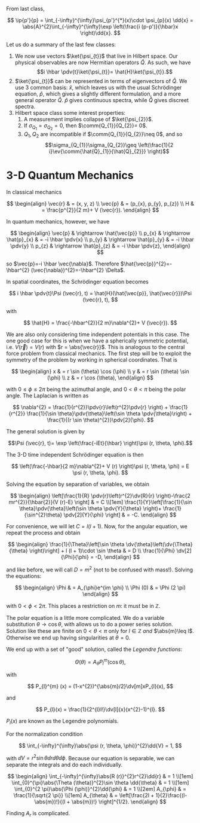 From last class,

$$
\ip{p'}{p} = \int_{-\infty}^{\infty}\psi_{p'}^{*}(x)\cdot \psi_{p}(x) \dd{x} = \abs{A}^{2}\int_{-\infty}^{\infty}\exp \left(\frac{i (p-p')}{\hbar}x \right)\dd{x}.
$$

Let us do a summary of the last few classes:

1. We now use vectors $\ket{\psi_{t}}$ that live in Hilbert space. Our physical observables are now Hermitian operators $\hat{Q}$. As such, we have $$i \hbar \pdv{t}\ket{\psi_{t}}= \hat{H}\ket{\psi_{t}}.$$
2.  $\ket{\psi_{t}}$ can be represented in terms of eigenvectors of $\hat{Q}$. We use 3 common basis: $\hat{x}$, which leaves us with the usual Schrödinger equation, $\hat{p}$, which gives a slightly different formulation, and a more general operator $\hat{Q}$. $\hat{p}$ gives continuous spectra, while $\hat{Q}$ gives discreet spectra.
3.  Hilbert space class some interest properties:
	1. A measurement implies collapse of $\ket{\psi_{2}}$.
	2. If $\sigma_{Q_{1}}= \sigma_{Q_{2}} = 0$, then $\comm{Q_{1}}{Q_{2}}= 0$.
	3. $Q_{1}, Q_{2}$ are incompatible if $\comm{Q_{1}}{Q_{2}}\neq 0$, and so $$\sigma_{Q_{1}}\sigma_{Q_{2}}\geq \left(\frac{1}{2 i}\ev{\comm{\hat{Q}_{1}}{\hat{Q}_{2}}} \right)$$

# 3-D Quantum Mechanics

In classical mechanics

$$
\begin{align}
\vec{r} & = (x, y, z) \\
\vec{p} & = (p_{x}, p_{y}, p_{z}) \\
H & = \frac{p^{2}}{2 m}+ V (\vec{r}).
\end{align}
$$

In quantum mechanics, however, we have

$$
\begin{align}
\vec{p} & \rightarrow \hat{\vec{p}} \\
p_{x} & \rightarrow \hat{p}_{x} & = -i \hbar \pdv{x} \\
p_{y} & \rightarrow \hat{p}_{y} & = -i \hbar \pdv{y} \\
p_{z} & \rightarrow \hat{p}_{z} & = -i \hbar \pdv{z},
\end{align}
$$

so $\vec{p}=-i \hbar \vec{\nabla}$. Therefore $\hat{\vec{p}}^{2}=-\hbar^{2} (\vec{\nabla})^{2}=-\hbar^{2} \Delta$.

In spatial coordinates, the Schrödinger equation becomes

$$
i \hbar \pdv{t}\Psi (\vec{r}, t) = \hat{H}(\hat{\vec{p}}, \hat{\vec{r}})\Psi (\vec{r}, t),
$$

with

$$
\hat{H} = \frac{-\hbar^{2}}{2 m}\nabla^{2}+ V (\vec{r}).
$$

We are also only considering time independent potentials in this case. The one good case for this is when we have a spherically symmetric potential, i.e. $V (\vec{r})= V (r)$ with $r = \abs{\vec{r}}$. This is analogous to the central force problem from classical mechanics. The first step will be to exploit the symmetry of the problem by working in spherical coordinates. That is

$$
\begin{align}
x & = r \sin (\theta) \cos (\phi) \\
y & = r \sin (\theta) \sin (\phi) \\
z & = r \cos (\theta),
\end{align}
$$

with $0 \leq \phi \leq 2 \pi$ being the azimuthal angle, and $0 < \theta < \pi$ being the polar angle. The Laplacian is written as

$$
\nabla^{2} = \frac{1}{r^{2}}\pdv{r}\left(r^{2}\pdv{r} \right) + \frac{1}{r^{2}} \frac{1}{\sin \theta}\pdv{\theta}\left(\sin \theta \pdv{\theta}\right) + \frac{1}{(r \sin \theta)^{2}}\pdv[2]{\phi}.
$$

The general solution is given by

$$\Psi (\vec{r}, t)= \exp \left(\frac{-iEt}{\hbar} \right)\psi (r, \theta, \phi).$$

The 3-D time independent Schrödinger equation is then

$$
\left(\frac{-\hbar}{2 m}\nabla^{2}+ V (r) \right)\psi (r, \theta, \phi) = E \psi (r, \theta, \phi).
$$

Solving the equation by separation of variables, we obtain

$$
\begin{align}
\left[\frac{1}{R} \pdv{r}\left(r^{2}\dv{R}{r} \right)-\frac{2 mr^{2}}{\hbar{2}}(V (r)-E) \right] & = C \\[1em]
\frac{1}{Y}\left[\frac{1}{\sin \theta}\pdv{\theta}\left(\sin \theta \pdv{Y}{\theta} \right)+ \frac{1}{\sin^{2}\theta} \pdv[2]{Y}{\phi}  \right] & = -C.
\end{align}
$$

For convenience, we will let $C = l (l + 1)$. Now, for the angular equation, we repeat the process and obtain

$$
\begin{align}
\frac{1}{\Theta}\left[\sin \theta \dv{\theta}\left(\dv{\Theta}{\theta} \right)\right] + l (l + 1)\cdot \sin \theta  & = D \\
\frac{1}{\Phi} \dv[2]{\Phi}{\phi} = -D,
\end{align}
$$

and like before, we will call $D = m^{2}$ (not to be confused with mass!). Solving the equations:

$$
\begin{align}
\Phi & = A_{\phi}e^{im \phi} \\
\Phi (0) & = \Phi (2 \pi)
\end{align}
$$

with $0 < \phi < 2 \pi$. This places a restriction on $m$: it must be in $\mathbb{Z}$.

The polar equation is a little more complicated. We do a variable substitution $\theta \rightarrow \cos \theta$, with allows us to do a power series solution. Solution like these are finite on $0 < \theta < \pi$ only for $l \in \mathbb{Z}$ *and* $\abs{m}\leq l$. Otherwise we end up having singularities at $\theta = 0$.

We end up with a set of "good" solution, called the *Legendre functions*:

$$
\Theta (\theta) = A_{\theta}P_{l}^{m}(\cos \theta),
$$

with

$$
P_{l}^{m} (x) = (1-x^{2})^{\abs{m}/2}\dv[m]xP_{l}(x),
$$

and

$$
P_{l}(x) = \frac{1}{2^{l}l!}\dv[l]{x}(x^{2}-1)^{l}.
$$

$P_{l}(x)$ are known as the Legendre polynomials.

For the normalization condition

$$
\int_{-\infty}^{\infty}\abs{\psi (r, \theta, \phi)}^{2}\dd{V} = 1,
$$

with $\dd{V}= r^{2}\sin \theta \dd{r}\dd{\theta}\dd{\phi}$. Because our equation is separable, we can separate the integrals and do each individually.

$$
\begin{align}
\int_{-\infty}^{\infty}\abs{R (r)}^{2}r^{2}\dd{r} & = 1 \\[1em]
\int_{0}^{\pi}\abs{\Theta (\theta)}^{2}\sin \theta \dd{\theta} & = 1 \\[1em]
\int_{0}^{2 \pi}\abs{\Phi (\phi)}^{2}\dd{\phi} & = 1 \\[2em]
A_{\phi} & = \frac{1}{\sqrt{2 \pi}} \\[1em]
A_{\theta} & = \left[\frac{2l + 1}{2}\frac{(l-\abs{m})!}{(l + \abs{m})!} \right]^{1/2}.
\end{align}
$$

Finding $A_{r}$ is complicated.